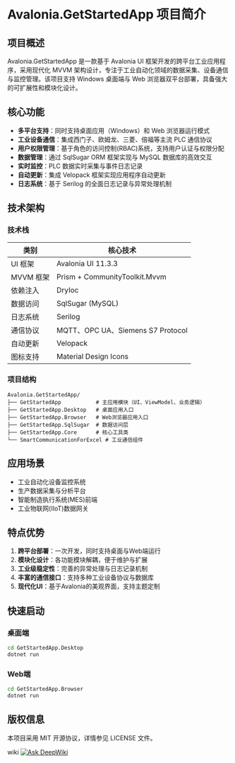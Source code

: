 # Avalonia.GetStartedApp 项目简介

## 项目概述

Avalonia.GetStartedApp 是一款基于 Avalonia UI 框架开发的跨平台工业应用程序，采用现代化 MVVM 架构设计，专注于工业自动化领域的数据采集、设备通信与监控管理。该项目支持 Windows 桌面端与 Web 浏览器双平台部署，具备强大的可扩展性和模块化设计。

## 核心功能

- **多平台支持**：同时支持桌面应用（Windows）和 Web 浏览器运行模式
- **工业设备通信**：集成西门子、欧姆龙、三菱、倍福等主流 PLC 通信协议
- **用户权限管理**：基于角色的访问控制(RBAC)系统，支持用户认证与权限分配
- **数据管理**：通过 SqlSugar ORM 框架实现与 MySQL 数据库的高效交互
- **实时监控**：PLC 数据实时采集与事件日志记录
- **自动更新**：集成 Velopack 框架实现应用程序自动更新
- **日志系统**：基于 Serilog 的全面日志记录与异常处理机制

## 技术架构

### 技术栈

| 类别         | 核心技术                                                                 |
|--------------|--------------------------------------------------------------------------|
| UI 框架      | Avalonia UI 11.3.3                                                      |
| MVVM 框架    | Prism + CommunityToolkit.Mvvm                                           |
| 依赖注入     | DryIoc                                                                  |
| 数据访问     | SqlSugar (MySQL)                                                        |
| 日志系统     | Serilog                                                                 |
| 通信协议     | MQTT、OPC UA、Siemens S7 Protocol                                       |
| 自动更新     | Velopack                                                                |
| 图标支持     | Material Design Icons                                                   |

### 项目结构

```
Avalonia.GetStartedApp/
├── GetStartedApp           # 主应用模块（UI、ViewModel、业务逻辑）
├── GetStartedApp.Desktop   # 桌面应用入口
├── GetStartedApp.Browser   # Web浏览器应用入口
├── GetStartedApp.SqlSugar  # 数据访问层
├── GetStartedApp.Core      # 核心工具类
└── SmartCommunicationForExcel # 工业通信组件
```

## 应用场景

- 工业自动化设备监控系统
- 生产数据采集与分析平台
- 智能制造执行系统(MES)前端
- 工业物联网(IIoT)数据网关

## 特点优势

1. **跨平台部署**：一次开发，同时支持桌面与Web端运行
2. **模块化设计**：各功能模块解耦，便于维护与扩展
3. **工业级稳定性**：完善的异常处理与日志记录机制
4. **丰富的通信接口**：支持多种工业设备协议与数据库
5. **现代化UI**：基于Avalonia的美观界面，支持主题定制

## 快速启动

### 桌面端
```bash
cd GetStartedApp.Desktop
dotnet run
```

### Web端
```bash
cd GetStartedApp.Browser
dotnet run
```

## 版权信息

本项目采用 MIT 开源协议，详情参见 LICENSE 文件。

wiki [![Ask DeepWiki](https://deepwiki.com/badge.svg)](https://deepwiki.com/Leijunshiwoer/Avalonia.GetStartedApp)